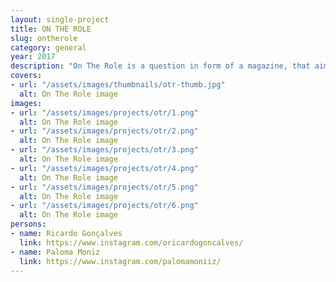 ```yaml
---
layout: single-project
title: ON THE ROLE
slug: ontherole
category: general
year: 2017
description: "On The Role is a question in form of a magazine, that aims to provoque discussion around the role of men in feminist day to day struggles. With the more recent growth of the feminist movement it is mandatory that all individuals should consider it as well as be considered by it. Achieving through this, emancipation of all human beings."
covers:
- url: "/assets/images/thumbnails/otr-thumb.jpg"
  alt: On The Role image
images:
- url: "/assets/images/projects/otr/1.png"
  alt: On The Role image
- url: "/assets/images/projects/otr/2.png"
  alt: On The Role image
- url: "/assets/images/projects/otr/3.png"
  alt: On The Role image
- url: "/assets/images/projects/otr/4.png"
  alt: On The Role image
- url: "/assets/images/projects/otr/5.png"
  alt: On The Role image
- url: "/assets/images/projects/otr/6.png"
  alt: On The Role image
persons:
- name: Ricardo Gonçalves
  link: https://www.instagram.com/oricardogoncalves/
- name: Paloma Moniz
  link: https://www.instagram.com/palomamoniiz/
---
```

